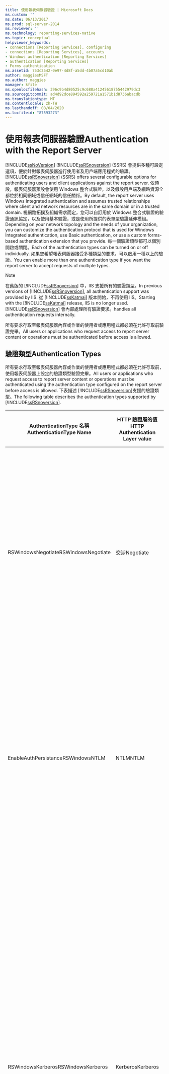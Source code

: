 ```yaml
---
title: 使用報表伺服器驗證 | Microsoft Docs
ms.custom: ''
ms.date: 06/13/2017
ms.prod: sql-server-2014
ms.reviewer: ''
ms.technology: reporting-services-native
ms.topic: conceptual
helpviewer_keywords:
- connections [Reporting Services], configuring
- connections [Reporting Services], accounts
- Windows authentication [Reporting Services]
- authentication [Reporting Services]
- Forms authentication
ms.assetid: 753c2542-0e97-4d8f-a5dd-4b07a5cd10ab
author: maggiesMSFT
ms.author: maggies
manager: kfile
ms.openlocfilehash: 396c9b4d80525c9c688a41245618755442979dc3
ms.sourcegitcommit: ad4d92dce894592a259721a1571b1d8736abacdb
ms.translationtype: MT
ms.contentlocale: zh-TW
ms.lasthandoff: 08/04/2020
ms.locfileid: "87593273"
---
```

# <a name="authentication-with-the-report-server"></a><span data-ttu-id="dbf35-102">使用報表伺服器驗證</span><span class="sxs-lookup"><span data-stu-id="dbf35-102">Authentication with the Report Server</span></span>
  [!INCLUDE[ssNoVersion](../../includes/ssnoversion-md.md)] <span data-ttu-id="dbf35-103">[!INCLUDE[ssRSnoversion](../../includes/ssrsnoversion-md.md)] (SSRS) 會提供多種可設定選項，便於針對報表伺服器進行使用者及用戶端應用程式的驗證。</span><span class="sxs-lookup"><span data-stu-id="dbf35-103">[!INCLUDE[ssRSnoversion](../../includes/ssrsnoversion-md.md)] (SSRS) offers several configurable options for authenticating users and client applications against the report server.</span></span> <span data-ttu-id="dbf35-104">依預設，報表伺服器預設會使用 Windows 整合式驗證，以及假設用戶端及網路資源全都位於相同網域或信任網域的信任關係。</span><span class="sxs-lookup"><span data-stu-id="dbf35-104">By default, the report server uses Windows Integrated authentication and assumes trusted relationships where client and network resources are in the same domain or in a trusted domain.</span></span> <span data-ttu-id="dbf35-105">視網路拓撲及組織需求而定，您可以自訂用於 Windows 整合式驗證的驗證通訊協定，以及使用基本驗證，或是使用所提供的表單型驗證延伸模組。</span><span class="sxs-lookup"><span data-stu-id="dbf35-105">Depending on your network topology and the needs of your organization, you can customize the authentication protocol that is used for Windows Integrated authentication, use Basic authentication, or use a custom forms-based authentication extension that you provide.</span></span> <span data-ttu-id="dbf35-106">每一個驗證類型都可以個別開啟或關閉。</span><span class="sxs-lookup"><span data-stu-id="dbf35-106">Each of the authentication types can be turned on or off individually.</span></span> <span data-ttu-id="dbf35-107">如果您希望報表伺服器接受多種類型的要求，可以啟用一種以上的驗證。</span><span class="sxs-lookup"><span data-stu-id="dbf35-107">You can enable more than one authentication type if you want the report server to accept requests of multiple types.</span></span>  
  
> [!NOTE]  
>  <span data-ttu-id="dbf35-108">在舊版的 [!INCLUDE[ssRSnoversion](../../includes/ssrsnoversion-md.md)] 中，IIS 支援所有的驗證類型。</span><span class="sxs-lookup"><span data-stu-id="dbf35-108">In previous versions of [!INCLUDE[ssRSnoversion](../../includes/ssrsnoversion-md.md)], all authentication support was provided by IIS.</span></span> <span data-ttu-id="dbf35-109">從 [!INCLUDE[ssKatmai](../../includes/sskatmai-md.md)] 版本開始，不再使用 IIS。</span><span class="sxs-lookup"><span data-stu-id="dbf35-109">Starting with the [!INCLUDE[ssKatmai](../../includes/sskatmai-md.md)] release, IIS is no longer used.</span></span> [!INCLUDE[ssRSnoversion](../../includes/ssrsnoversion-md.md)] <span data-ttu-id="dbf35-110">會內部處理所有驗證要求。</span><span class="sxs-lookup"><span data-stu-id="dbf35-110">handles all authentication requests internally.</span></span>  
  
 <span data-ttu-id="dbf35-111">所有要求存取至報表伺服器內容或作業的使用者或應用程式都必須在允許存取前驗證完畢。</span><span class="sxs-lookup"><span data-stu-id="dbf35-111">All users or applications who request access to report server content or operations must be authenticated before access is allowed.</span></span>  
  
## <a name="authentication-types"></a><span data-ttu-id="dbf35-112">驗證類型</span><span class="sxs-lookup"><span data-stu-id="dbf35-112">Authentication Types</span></span>  
 <span data-ttu-id="dbf35-113">所有要求存取至報表伺服器內容或作業的使用者或應用程式都必須在允許存取前，使用報表伺服器上設定的驗證類型驗證完畢。</span><span class="sxs-lookup"><span data-stu-id="dbf35-113">All users or applications who request access to report server content or operations must be authenticated using the authentication type configured on the report server before access is allowed.</span></span> <span data-ttu-id="dbf35-114">下表描述 [!INCLUDE[ssRSnoversion](../../includes/ssrsnoversion-md.md)]支援的驗證類型。</span><span class="sxs-lookup"><span data-stu-id="dbf35-114">The following table describes the authentication types supported by [!INCLUDE[ssRSnoversion](../../includes/ssrsnoversion-md.md)].</span></span>  
  
|<span data-ttu-id="dbf35-115">AuthenticationType 名稱</span><span class="sxs-lookup"><span data-stu-id="dbf35-115">AuthenticationType Name</span></span>|<span data-ttu-id="dbf35-116">HTTP 驗證層的值</span><span class="sxs-lookup"><span data-stu-id="dbf35-116">HTTP Authentication Layer value</span></span>|<span data-ttu-id="dbf35-117">預設使用</span><span class="sxs-lookup"><span data-stu-id="dbf35-117">Used by default</span></span>|<span data-ttu-id="dbf35-118">描述</span><span class="sxs-lookup"><span data-stu-id="dbf35-118">Description</span></span>|  
|-----------------------------|-------------------------------------|---------------------|-----------------|  
|<span data-ttu-id="dbf35-119">RSWindowsNegotiate</span><span class="sxs-lookup"><span data-stu-id="dbf35-119">RSWindowsNegotiate</span></span>|<span data-ttu-id="dbf35-120">交涉</span><span class="sxs-lookup"><span data-stu-id="dbf35-120">Negotiate</span></span>|<span data-ttu-id="dbf35-121">是</span><span class="sxs-lookup"><span data-stu-id="dbf35-121">Yes</span></span>|<span data-ttu-id="dbf35-122">先嘗試使用 Windows 整合式驗證的 Kerberos 驗證，但是如果 Active Directory 無法將用戶端要求的票證授與報表伺服器，就會回到 NTLM。</span><span class="sxs-lookup"><span data-stu-id="dbf35-122">Attempts to use Kerberos for Windows Integrated authentication first, but falls back to NTLM if Active Directory cannot grant a ticket for the client request to the report server.</span></span> <span data-ttu-id="dbf35-123">只有當票證無法使用時，Negotiate 才會回到 NTLM。</span><span class="sxs-lookup"><span data-stu-id="dbf35-123">Negotiate will only fall back to NTLM if the ticket is not available.</span></span> <span data-ttu-id="dbf35-124">如果第一次嘗試所產生的錯誤並不是遺失票證，報表伺服器不會進行第二次的嘗試。</span><span class="sxs-lookup"><span data-stu-id="dbf35-124">If the first attempt results in an error rather than a missing ticket, the report server does not make a second attempt.</span></span>|  
|<span data-ttu-id="dbf35-125">EnableAuthPersistance</span><span class="sxs-lookup"><span data-stu-id="dbf35-125">RSWindowsNTLM</span></span>|<span data-ttu-id="dbf35-126">NTLM</span><span class="sxs-lookup"><span data-stu-id="dbf35-126">NTLM</span></span>|<span data-ttu-id="dbf35-127">是</span><span class="sxs-lookup"><span data-stu-id="dbf35-127">Yes</span></span>|<span data-ttu-id="dbf35-128">使用 Windows 整合式驗證的 NTLM。</span><span class="sxs-lookup"><span data-stu-id="dbf35-128">Uses NTLM for Windows Integrated authentication.</span></span><br /><br /> <span data-ttu-id="dbf35-129">將不會在其他要求上委派或模擬認證。</span><span class="sxs-lookup"><span data-stu-id="dbf35-129">The credentials will not be delegated or impersonated on other requests.</span></span> <span data-ttu-id="dbf35-130">後續的要求將遵循新的挑戰-回應序列。</span><span class="sxs-lookup"><span data-stu-id="dbf35-130">Subsequent requests will follow a new challenge-response sequence.</span></span> <span data-ttu-id="dbf35-131">根據網路安全性設定，系統可能會提示使用者輸入認證，否則將會以透明的方式處理驗證要求。</span><span class="sxs-lookup"><span data-stu-id="dbf35-131">Depending on network security settings, a user might be prompted for credentials or the authentication request will be handled transparently.</span></span>|  
|<span data-ttu-id="dbf35-132">RSWindowsKerberos</span><span class="sxs-lookup"><span data-stu-id="dbf35-132">RSWindowsKerberos</span></span>|<span data-ttu-id="dbf35-133">Kerberos</span><span class="sxs-lookup"><span data-stu-id="dbf35-133">Kerberos</span></span>|<span data-ttu-id="dbf35-134">否</span><span class="sxs-lookup"><span data-stu-id="dbf35-134">No</span></span>|<span data-ttu-id="dbf35-135">使用 Windows 整合式驗證的 Kerberos。</span><span class="sxs-lookup"><span data-stu-id="dbf35-135">Uses Kerberos for Windows Integrated authentication.</span></span> <span data-ttu-id="dbf35-136">您必須藉由設定服務帳戶的安裝程式服務主要名稱 (SPN)，才能設定 Kerberos，而這需要具有網域管理員權限。</span><span class="sxs-lookup"><span data-stu-id="dbf35-136">You must configure Kerberos by setting up setup service principle names (SPNs) for your service accounts, which requires domain administrator privileges.</span></span> <span data-ttu-id="dbf35-137">如果您使用 Kerberos 設定識別委派，要求報表之使用者的 Token 也可以用於提供資料給報表之外部資料來源的其他連接。</span><span class="sxs-lookup"><span data-stu-id="dbf35-137">If you set up identity delegation with Kerberos, the token of the user who is requesting a report can also be used on an additional connection to the external data sources that provide data to reports.</span></span><br /><br /> <span data-ttu-id="dbf35-138">在您指定 RSWindowsKerberos 之前，請確定您所使用的瀏覽器類型實際上可支援它。</span><span class="sxs-lookup"><span data-stu-id="dbf35-138">Before you specify RSWindowsKerberos, be sure that the browser type you are using actually supports it.</span></span> <span data-ttu-id="dbf35-139">如果您使用 Internet Explorer，Kerberos 驗證只能透過 Negotiate 來支援。</span><span class="sxs-lookup"><span data-stu-id="dbf35-139">If you are using Internet Explorer, Kerberos authentication is only supported through Negotiate.</span></span> <span data-ttu-id="dbf35-140">Internet Explorer 將不會構成一個直接指定 Kerberos 的驗證要求。</span><span class="sxs-lookup"><span data-stu-id="dbf35-140">Internet Explorer will not formulate an authentication request that specifies Kerberos directly.</span></span>|  
|<span data-ttu-id="dbf35-141">RSWindowsBasic</span><span class="sxs-lookup"><span data-stu-id="dbf35-141">RSWindowsBasic</span></span>|<span data-ttu-id="dbf35-142">基本</span><span class="sxs-lookup"><span data-stu-id="dbf35-142">Basic</span></span>|<span data-ttu-id="dbf35-143">否</span><span class="sxs-lookup"><span data-stu-id="dbf35-143">No</span></span>|<span data-ttu-id="dbf35-144">基本驗證定義在 HTTP 通訊協定中，而且只能用於驗證報表伺服器的 HTTP 要求。</span><span class="sxs-lookup"><span data-stu-id="dbf35-144">Basic authentication is defined in the HTTP protocol and can only be used to authenticate HTTP requests to the report server.</span></span><br /><br /> <span data-ttu-id="dbf35-145">認證會以 base64 編碼的形式傳入 HTTP 要求中。</span><span class="sxs-lookup"><span data-stu-id="dbf35-145">Credentials are passed in the HTTP request in base64 encoding.</span></span> <span data-ttu-id="dbf35-146">如果您使用基本驗證，請利用安全通訊端層 (SSL) 來加密使用者帳戶資訊，然後再透過網路傳送這項資訊。</span><span class="sxs-lookup"><span data-stu-id="dbf35-146">If you use Basic authentication, use Secure Sockets Layer (SSL) to encrypt user account information before it is sent across the network.</span></span> <span data-ttu-id="dbf35-147">SSL 提供了透過 HTTP TCP/IP 連接將連接要求從用戶端傳送到報表伺服器的加密通道。</span><span class="sxs-lookup"><span data-stu-id="dbf35-147">SSL provides an encrypted channel for sending a connection request from the client to the report server over an HTTP TCP/IP connection.</span></span> <span data-ttu-id="dbf35-148">如需詳細資訊，請參閱 [TechNet 網站上的](https://go.microsoft.com/fwlink/?LinkId=71123) 使用 SSL 加密機密資料 [!INCLUDE[msCoName](../../includes/msconame-md.md)] 。</span><span class="sxs-lookup"><span data-stu-id="dbf35-148">For more information, see [Using SSL to Encrypt Confidential Data](https://go.microsoft.com/fwlink/?LinkId=71123) on the [!INCLUDE[msCoName](../../includes/msconame-md.md)] TechNet Web site.</span></span>|  
|<span data-ttu-id="dbf35-149">Custom</span><span class="sxs-lookup"><span data-stu-id="dbf35-149">Custom</span></span>|<span data-ttu-id="dbf35-150">(Anonymous)</span><span class="sxs-lookup"><span data-stu-id="dbf35-150">(Anonymous)</span></span>|<span data-ttu-id="dbf35-151">否</span><span class="sxs-lookup"><span data-stu-id="dbf35-151">No</span></span>|<span data-ttu-id="dbf35-152">匿名驗證會指引報表伺服器忽略 HTTP 要求中的驗證標頭。</span><span class="sxs-lookup"><span data-stu-id="dbf35-152">Anonymous authentication directs the report server to ignore authentication header in an HTTP request.</span></span> <span data-ttu-id="dbf35-153">報表伺服器會接受所有的要求，但是會在您提供的自訂 [!INCLUDE[vstecasp](../../includes/vstecasp-md.md)] 表單驗證上呼叫來驗證使用者。</span><span class="sxs-lookup"><span data-stu-id="dbf35-153">The report server accepts all requests, but call on a custom [!INCLUDE[vstecasp](../../includes/vstecasp-md.md)] Forms authentication that you provide to authenticate the user.</span></span><br /><br /> <span data-ttu-id="dbf35-154">只有當您部署自訂驗證模組來處理報表伺服器上的所有驗證要求時，才能指定 `Custom`。</span><span class="sxs-lookup"><span data-stu-id="dbf35-154">Specify `Custom` only if you are deploying a custom authentication module that handles all authentication requests on the report server.</span></span> <span data-ttu-id="dbf35-155">您不能搭配預設 Windows 驗證延伸模組來使用 Custom 驗證類型。</span><span class="sxs-lookup"><span data-stu-id="dbf35-155">You cannot use the Custom authentication type with the default Windows Authentication extension.</span></span>|  
  
## <a name="unsupported-authentication-methods"></a><span data-ttu-id="dbf35-156">支援的驗證方法</span><span class="sxs-lookup"><span data-stu-id="dbf35-156">Unsupported Authentication Methods</span></span>  
 <span data-ttu-id="dbf35-157">下列的驗證方法和要求不受到支援。</span><span class="sxs-lookup"><span data-stu-id="dbf35-157">The following authentication methods and requests are not supported.</span></span>  
  
|<span data-ttu-id="dbf35-158">驗證方法</span><span class="sxs-lookup"><span data-stu-id="dbf35-158">Authentication method</span></span>|<span data-ttu-id="dbf35-159">說明</span><span class="sxs-lookup"><span data-stu-id="dbf35-159">Explanation</span></span>|  
|---------------------------|-----------------|  
|<span data-ttu-id="dbf35-160">匿名</span><span class="sxs-lookup"><span data-stu-id="dbf35-160">Anonymous</span></span>|<span data-ttu-id="dbf35-161">報表伺服器將不會接受來自匿名使用者的未驗證要求，但是包含自訂驗證延伸模組的部署除外。</span><span class="sxs-lookup"><span data-stu-id="dbf35-161">The report server will not accept unauthenticated requests from an anonymous user, except for those deployments that include a custom authentication extension.</span></span><br /><br /> <span data-ttu-id="dbf35-162">如果您在有設定基本驗證的報表伺服器上啟用報表產生器的存取，報表產生器將會接受未經過驗證的要求。</span><span class="sxs-lookup"><span data-stu-id="dbf35-162">Report Builder will accept unauthenticated requests if you enable Report Builder access on a report server that is configured for Basic authentication.</span></span><br /><br /> <span data-ttu-id="dbf35-163">在其他所有的情況下，當要求到達 [!INCLUDE[vstecasp](../../includes/vstecasp-md.md)]之前，匿名使用者都會遭到拒絕，並產生「HTTP 狀態 401」拒絕存取的錯誤。</span><span class="sxs-lookup"><span data-stu-id="dbf35-163">For all other cases, anonymous requests are rejected with an HTTP Status 401 Access Denied error before the request reaches [!INCLUDE[vstecasp](../../includes/vstecasp-md.md)].</span></span> <span data-ttu-id="dbf35-164">收到「401 拒絕存取」錯誤的用戶端必須使用有效的驗證類型來重新構成要求。</span><span class="sxs-lookup"><span data-stu-id="dbf35-164">Clients receiving 401 Access Denied must reformulate the request with a valid authentication type.</span></span>|  
|<span data-ttu-id="dbf35-165">單一登入技術 (SSO)</span><span class="sxs-lookup"><span data-stu-id="dbf35-165">Single sign-on technologies (SSO)</span></span>|<span data-ttu-id="dbf35-166">[!INCLUDE[ssRSnoversion](../../includes/ssrsnoversion-md.md)]中的單一登入技術並沒有原生支援。</span><span class="sxs-lookup"><span data-stu-id="dbf35-166">There is no native support for single sign-on technologies in [!INCLUDE[ssRSnoversion](../../includes/ssrsnoversion-md.md)].</span></span> <span data-ttu-id="dbf35-167">如果您想要使用單一登入技術，您必須建立自訂驗證延伸模組。</span><span class="sxs-lookup"><span data-stu-id="dbf35-167">If you want to use a single sign-on technology, you must create a custom authentication extension.</span></span><br /><br /> <span data-ttu-id="dbf35-168">主控環境的報表伺服器不支援 ISAPI 篩選。</span><span class="sxs-lookup"><span data-stu-id="dbf35-168">The report server hosting environment does not support ISAPI filters.</span></span> <span data-ttu-id="dbf35-169">如果您所使用的 SSO 技術實作為 ISAPI 篩選，請考慮針對 RSASecueID 或 RADIUS 通訊協定使用 ISA Server 內建支援。</span><span class="sxs-lookup"><span data-stu-id="dbf35-169">If the SSO technology you are using is implemented as an ISAPI filter, consider using the ISA Server built-in support for RSASecueID or the RADIUS protocol.</span></span> <span data-ttu-id="dbf35-170">否則，您可以建立 ISA Server ISAPI 或 HTTPModule for RS，但是建議您直接使用 ISA Server。</span><span class="sxs-lookup"><span data-stu-id="dbf35-170">Otherwise, you can create an ISA Server ISAPI or an HTTPModule for RS, but it is recommended you use ISA Server directly.</span></span>|  
|<span data-ttu-id="dbf35-171">Passport</span><span class="sxs-lookup"><span data-stu-id="dbf35-171">Passport</span></span>|<span data-ttu-id="dbf35-172">[!INCLUDE[ssCurrent](../../includes/sscurrent-md.md)]不支援此項目。</span><span class="sxs-lookup"><span data-stu-id="dbf35-172">Not supported in [!INCLUDE[ssCurrent](../../includes/sscurrent-md.md)].</span></span>|  
|<span data-ttu-id="dbf35-173">Digest</span><span class="sxs-lookup"><span data-stu-id="dbf35-173">Digest</span></span>|<span data-ttu-id="dbf35-174">[!INCLUDE[ssCurrent](../../includes/sscurrent-md.md)]不支援此項目。</span><span class="sxs-lookup"><span data-stu-id="dbf35-174">Not supported in [!INCLUDE[ssCurrent](../../includes/sscurrent-md.md)].</span></span>|  
  
## <a name="configuration-of-authentication-settings"></a><span data-ttu-id="dbf35-175">設定驗證設定</span><span class="sxs-lookup"><span data-stu-id="dbf35-175">Configuration of Authentication Settings</span></span>  
 <span data-ttu-id="dbf35-176">當保留報表伺服器 URL 時，會將驗證設定設定為使用預設安全性。</span><span class="sxs-lookup"><span data-stu-id="dbf35-176">Authentication settings are configured for default security when the report server URL is reserved.</span></span> <span data-ttu-id="dbf35-177">如果您錯誤地修改這些設定，報表伺服器將會針對無法驗證的 HTTP 要求傳回「HTTP 401 拒絕存取」錯誤。</span><span class="sxs-lookup"><span data-stu-id="dbf35-177">If you modify these settings incorrectly, the report server will return HTTP 401 Access Denied errors for HTTP requests that cannot be authenticated.</span></span> <span data-ttu-id="dbf35-178">選擇驗證類型時，您必須已經知道您的網路支援 Windows 驗證的方式。</span><span class="sxs-lookup"><span data-stu-id="dbf35-178">Choosing an authentication type requires that you already know how Windows Authentication is supported in your network.</span></span> <span data-ttu-id="dbf35-179">至少必須指定一個驗證類型。</span><span class="sxs-lookup"><span data-stu-id="dbf35-179">At least one authentication type must be specified.</span></span> <span data-ttu-id="dbf35-180">可以針對 RSWindows 指定多個驗證類型。</span><span class="sxs-lookup"><span data-stu-id="dbf35-180">Multiple authentication types can be specified for RSWindows.</span></span> <span data-ttu-id="dbf35-181">RSWindows 驗證類型 (也就是、 `RSWindowsBasic` 、 `RSWindowsNTLM` 、 `RSWindowsKerberos` 和**RSWindowsNegotiate**) 與 Custom 互斥。</span><span class="sxs-lookup"><span data-stu-id="dbf35-181">RSWindows authentication types (that is, `RSWindowsBasic`, `RSWindowsNTLM`, `RSWindowsKerberos`, and **RSWindowsNegotiate**) are mutually exclusive with Custom.</span></span>  
  
> [!IMPORTANT]  
>  <span data-ttu-id="dbf35-182">Reporting Services 不會驗證您所指定的設定來判斷它們對於您的運算環境是否正確。</span><span class="sxs-lookup"><span data-stu-id="dbf35-182">Reporting Services does not validate the settings you specify to determine whether they are correct for your computing environment.</span></span> <span data-ttu-id="dbf35-183">預設安全性無法在您的安裝中運作，或是您指定的組態設定對於安全性基礎結構無效，都是有可能發生的事情。</span><span class="sxs-lookup"><span data-stu-id="dbf35-183">It is possible that default security will not work for your installation, or that you will specify configuration settings that are not valid for your security infrastructure.</span></span> <span data-ttu-id="dbf35-184">因此，您一定要先在受到控制的測試環境中仔細測試您的報表伺服器部署，然後才可以將它提供給較大的組織使用。</span><span class="sxs-lookup"><span data-stu-id="dbf35-184">For this reason, it is important that you carefully test your report server deployment in controlled test environment before making it available to your larger organization.</span></span>  
  
 <span data-ttu-id="dbf35-185">報表伺服器 Web 服務和報表管理員一定會使用相同的驗證類型。</span><span class="sxs-lookup"><span data-stu-id="dbf35-185">The Report Server Web service and Report Manager always use the same authentication type.</span></span> <span data-ttu-id="dbf35-186">您無法針對報表伺服器服務的功能區來設定不同的驗證類型。</span><span class="sxs-lookup"><span data-stu-id="dbf35-186">You cannot configure different authentication types for the feature areas of the Report Server service.</span></span> <span data-ttu-id="dbf35-187">如果您具有向外延展部署，請務必複製部署中所有節點的所有變更。</span><span class="sxs-lookup"><span data-stu-id="dbf35-187">If you have a scale-out deployment, be sure to duplicate all of your changes on all nodes in the deployment.</span></span> <span data-ttu-id="dbf35-188">在相同的向外延展部署中，您不能設定不同的節點使用不同的驗證類型。</span><span class="sxs-lookup"><span data-stu-id="dbf35-188">You cannot configure different nodes in the same scale-out to use different authentication types.</span></span>  
  
 <span data-ttu-id="dbf35-189">背景處理不接受來自使用者的要求，但是它會驗證自動執行目的的所有要求。</span><span class="sxs-lookup"><span data-stu-id="dbf35-189">Background processing does not accept requests from end-users, however it does authenticate all requests for unattended execution purposes.</span></span> <span data-ttu-id="dbf35-190">它一定會使用 Windows 驗證，然後使用報表伺服器服務或自動執行帳戶 (如果有設定的話) 來驗證要求。</span><span class="sxs-lookup"><span data-stu-id="dbf35-190">It always uses Windows Authentication and it authenticates requests using the Report Server service or the unattended execution account if it is configured.</span></span>  
  
## <a name="in-this-section"></a><span data-ttu-id="dbf35-191">本節內容</span><span class="sxs-lookup"><span data-stu-id="dbf35-191">In This Section</span></span>  
  
-   [<span data-ttu-id="dbf35-192">設定報表伺服器上的 Windows 驗證</span><span class="sxs-lookup"><span data-stu-id="dbf35-192">Configure Windows Authentication on the Report Server</span></span>](configure-windows-authentication-on-the-report-server.md)  
  
-   [<span data-ttu-id="dbf35-193">設定報表伺服器上的基本驗證</span><span class="sxs-lookup"><span data-stu-id="dbf35-193">Configure Basic Authentication on the Report Server</span></span>](configure-basic-authentication-on-the-report-server.md)  
  
-   [<span data-ttu-id="dbf35-194">設定報表伺服器上的自訂或表單驗證</span><span class="sxs-lookup"><span data-stu-id="dbf35-194">Configure Custom or Forms Authentication on the Report Server</span></span>](configure-custom-or-forms-authentication-on-the-report-server.md)  
  
## <a name="related-tasks"></a><span data-ttu-id="dbf35-195">相關工作</span><span class="sxs-lookup"><span data-stu-id="dbf35-195">Related Tasks</span></span>  
  
|<span data-ttu-id="dbf35-196">工作描述</span><span class="sxs-lookup"><span data-stu-id="dbf35-196">Task Descriptions</span></span>|<span data-ttu-id="dbf35-197">連結</span><span class="sxs-lookup"><span data-stu-id="dbf35-197">Links</span></span>|  
|-----------------------|-----------|  
|<span data-ttu-id="dbf35-198">設定 Windows 整合式驗證類型。</span><span class="sxs-lookup"><span data-stu-id="dbf35-198">Configure the Windows Integrated authentication type.</span></span>|[<span data-ttu-id="dbf35-199">設定報表伺服器上的 Windows 驗證</span><span class="sxs-lookup"><span data-stu-id="dbf35-199">Configure Windows Authentication on the Report Server</span></span>](configure-windows-authentication-on-the-report-server.md)|  
|<span data-ttu-id="dbf35-200">設定基本驗證類型。</span><span class="sxs-lookup"><span data-stu-id="dbf35-200">Configure the Basic authentication type.</span></span>|[<span data-ttu-id="dbf35-201">設定報表伺服器上的基本驗證</span><span class="sxs-lookup"><span data-stu-id="dbf35-201">Configure Basic Authentication on the Report Server</span></span>](configure-basic-authentication-on-the-report-server.md)|  
|<span data-ttu-id="dbf35-202">設定表單型驗證或是自訂驗證類型。</span><span class="sxs-lookup"><span data-stu-id="dbf35-202">Configure forms authentication or otherwise a Custom authentication type.</span></span>|[<span data-ttu-id="dbf35-203">設定報表伺服器上的自訂或表單驗證</span><span class="sxs-lookup"><span data-stu-id="dbf35-203">Configure Custom or Forms Authentication on the Report Server</span></span>](configure-custom-or-forms-authentication-on-the-report-server.md)|  
|<span data-ttu-id="dbf35-204">啟用報表管理員以處理自訂驗證狀況。</span><span class="sxs-lookup"><span data-stu-id="dbf35-204">Enable the report manager to handle the custom authentication scenario.</span></span>|[<span data-ttu-id="dbf35-205">設定報表管理員傳遞自訂驗證 Cookie</span><span class="sxs-lookup"><span data-stu-id="dbf35-205">Configure Report Manager to Pass Custom Authentication Cookies</span></span>](configure-the-web-portal-to-pass-custom-authentication-cookies.md)|  
  
## <a name="see-also"></a><span data-ttu-id="dbf35-206">另請參閱</span><span class="sxs-lookup"><span data-stu-id="dbf35-206">See Also</span></span>  
 <span data-ttu-id="dbf35-207">[在原生模式報表伺服器上授與權限](granting-permissions-on-a-native-mode-report-server.md) </span><span class="sxs-lookup"><span data-stu-id="dbf35-207">[Granting Permissions on a Native Mode Report Server](granting-permissions-on-a-native-mode-report-server.md) </span></span>  
 <span data-ttu-id="dbf35-208">[Rsreportserver.config 設定檔](../report-server/rsreportserver-config-configuration-file.md) </span><span class="sxs-lookup"><span data-stu-id="dbf35-208">[RSReportServer Configuration File](../report-server/rsreportserver-config-configuration-file.md) </span></span>  
 <span data-ttu-id="dbf35-209"> (create-and-manage-role-assignments.md) </span><span class="sxs-lookup"><span data-stu-id="dbf35-209">(create-and-manage-role-assignments.md)</span></span>   
 [<span data-ttu-id="dbf35-210">指定報表資料來源的認證及連線資訊</span><span class="sxs-lookup"><span data-stu-id="dbf35-210">Specify Credential and Connection Information for Report Data Sources</span></span>](../report-data/specify-credential-and-connection-information-for-report-data-sources.md)  
 <span data-ttu-id="dbf35-211">[實作安全性延伸模組](../extensions/security-extension/implementing-a-security-extension.md) </span><span class="sxs-lookup"><span data-stu-id="dbf35-211">[Implementing a Security Extension](../extensions/security-extension/implementing-a-security-extension.md) </span></span>  
 <span data-ttu-id="dbf35-212">[在原生模式報表伺服器上設定 SSL 連線](configure-ssl-connections-on-a-native-mode-report-server.md) </span><span class="sxs-lookup"><span data-stu-id="dbf35-212">[Configure SSL Connections on a Native Mode Report Server](configure-ssl-connections-on-a-native-mode-report-server.md) </span></span>  
 <span data-ttu-id="dbf35-213">[設定報表產生器存取](../report-server/configure-report-builder-access.md) </span><span class="sxs-lookup"><span data-stu-id="dbf35-213">[Configure Report Builder Access](../report-server/configure-report-builder-access.md) </span></span>  
 <span data-ttu-id="dbf35-214">[安全性延伸模組概觀](../extensions/security-extension/security-extensions-overview.md) </span><span class="sxs-lookup"><span data-stu-id="dbf35-214">[Security Extensions Overview](../extensions/security-extension/security-extensions-overview.md) </span></span>  
 <span data-ttu-id="dbf35-215">[Reporting Services 中的驗證](../extensions/security-extension/authentication-in-reporting-services.md) </span><span class="sxs-lookup"><span data-stu-id="dbf35-215">[Authentication in Reporting Services](../extensions/security-extension/authentication-in-reporting-services.md) </span></span>  
 [<span data-ttu-id="dbf35-216">Reporting Services 中的授權</span><span class="sxs-lookup"><span data-stu-id="dbf35-216">Authorization in Reporting Services</span></span>](../extensions/security-extension/authorization-in-reporting-services.md)  
  
  
